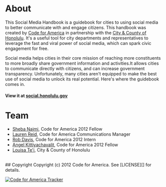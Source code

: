 <h1>About</h1> 
<p>This Social Media Handbook is a guidebook for cities to using social media to better communicate with and engage citizens. This handbook was created by <a href="http://codeforamerica.org">Code for America</a> in partnership with the <a href="http://honolulu.gov">City & County of Honolulu</a>. It's a useful tool for city departments and representatives to leverage the fast and viral power of social media, which can spark civic engagement for free. </p>

<p>Social media helps cities in their core mission of reaching more constituents to more broadly share government information and activities.It allows cities to communicate directly with citizens, and can increase government transparency. Unfortunately, many cities aren't equipped to make the best use of social media to unlock its real potential. Here's where the guidebook comes in.</p>
<h4>View it at <a href="http://social.honolulu.gov">social.honolulu.gov</h4></a>

<h1>Team</h1>
<ul><li><a href="http://codeforamerica.org/author/sheba/">Sheba Najmi</a>, Code for America 2012 Fellow</li>
<li><a href="http://codeforamerica.org/author/lr/">Lauren Reid</a>, Code for America Communications Manager</li>
<li><a href="http://codeforamerica.org/author/rob-davis">Rob Davis</a>, Code for America 2012 Intern</li>
<li><a href="http://codeforamerica.org/2012-fellows/#Angel Kittiyachavalit">Angel Kittiyachavalit</a>, Code for America 2012 Fellow</li>
<li><a href="https://twitter.com/KiwiDiva">Louisa Te'i</a>, City & County of Honolulu</li></ul>

<br />
## Copyright
Copyright (c) 2012 Code for America. See [LICENSE][] for details.

[license]: https://github.com/codeforamerica/cfa_template/blob/master/LICENSE.mkd

[![Code for America Tracker](http://stats.codeforamerica.org/codeforamerica/hnl-social-media-handbook.png)][tracker]

[tracker]: http://stats.codeforamerica.org/projects/hnl-social-media-handbook 
